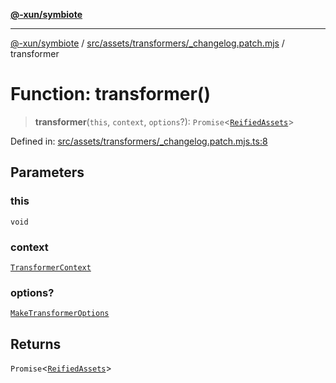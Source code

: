 [**@-xun/symbiote**](../../../../../README.md)

***

[@-xun/symbiote](../../../../../README.md) / [src/assets/transformers/\_changelog.patch.mjs](../README.md) / transformer

# Function: transformer()

> **transformer**(`this`, `context`, `options`?): `Promise`\<[`ReifiedAssets`](../../../type-aliases/ReifiedAssets.md)\>

Defined in: [src/assets/transformers/\_changelog.patch.mjs.ts:8](https://github.com/Xunnamius/symbiote/blob/d10510b26b60a15206271bb6da7ebcd862e067c4/src/assets/transformers/_changelog.patch.mjs.ts#L8)

## Parameters

### this

`void`

### context

[`TransformerContext`](../../../type-aliases/TransformerContext.md)

### options?

[`MakeTransformerOptions`](../../../type-aliases/MakeTransformerOptions.md)

## Returns

`Promise`\<[`ReifiedAssets`](../../../type-aliases/ReifiedAssets.md)\>
